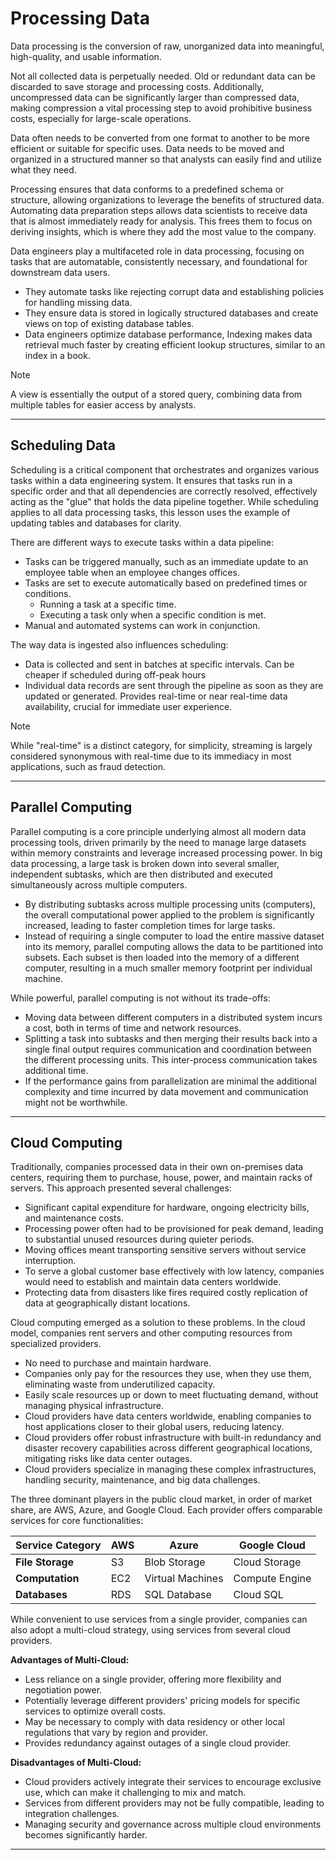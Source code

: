 # Processing Data

Data processing is the conversion of raw, unorganized data into meaningful, high-quality, and usable information. 

Not all collected data is perpetually needed. Old or redundant data can be discarded to save storage and processing costs. Additionally, uncompressed data can be significantly larger than compressed data, making compression a vital processing step to avoid prohibitive business costs, especially for large-scale operations. 

Data often needs to be converted from one format to another to be more efficient or suitable for specific uses. Data needs to be moved and organized in a structured manner so that analysts can easily find and utilize what they need.

Processing ensures that data conforms to a predefined schema or structure, allowing organizations to leverage the benefits of structured data. Automating data preparation steps allows data scientists to receive data that is almost immediately ready for analysis. This frees them to focus on deriving insights, which is where they add the most value to the company.

Data engineers play a multifaceted role in data processing, focusing on tasks that are automatable, consistently necessary, and foundational for downstream data users.

-  They automate tasks like rejecting corrupt data and establishing policies for handling missing data.
- They ensure data is stored in logically structured databases and create views on top of existing database tables. 
- Data engineers optimize database performance, Indexing makes data retrieval much faster by creating efficient lookup structures, similar to an index in a book.

>[!NOTE]
>A view is essentially the output of a stored query, combining data from multiple tables for easier access by analysts.

---
## Scheduling Data

Scheduling is a critical component that orchestrates and organizes various tasks within a data engineering system. It ensures that tasks run in a specific order and that all dependencies are correctly resolved, effectively acting as the "glue" that holds the data pipeline together. While scheduling applies to all data processing tasks, this lesson uses the example of updating tables and databases for clarity.

There are different ways to execute tasks within a data pipeline:

- Tasks can be triggered manually, such as an immediate update to an employee table when an employee changes offices.
- Tasks are set to execute automatically based on predefined times or conditions.
	- Running a task at a specific time.
    * Executing a task only when a specific condition is met.
- Manual and automated systems can work in conjunction.

The way data is ingested also influences scheduling:

- Data is collected and sent in batches at specific intervals. Can be cheaper if scheduled during off-peak hours
- Individual data records are sent through the pipeline as soon as they are updated or generated. Provides real-time or near real-time data availability, crucial for immediate user experience.

>[!NOTE]
>While "real-time" is a distinct category, for simplicity, streaming is largely considered synonymous with real-time due to its immediacy in most applications, such as fraud detection.

---
## Parallel Computing

Parallel computing is a core principle underlying almost all modern data processing tools, driven primarily by the need to manage large datasets within memory constraints and leverage increased processing power. In big data processing, a large task is broken down into several smaller, independent subtasks, which are then distributed and executed simultaneously across multiple computers.

- By distributing subtasks across multiple processing units (computers), the overall computational power applied to the problem is significantly increased, leading to faster completion times for large tasks.
- Instead of requiring a single computer to load the entire massive dataset into its memory, parallel computing allows the data to be partitioned into subsets. Each subset is then loaded into the memory of a different computer, resulting in a much smaller memory footprint per individual machine.

While powerful, parallel computing is not without its trade-offs:

- Moving data between different computers in a distributed system incurs a cost, both in terms of time and network resources.
- Splitting a task into subtasks and then merging their results back into a single final output requires communication and coordination between the different processing units. This inter-process communication takes additional time.
- If the performance gains from parallelization are minimal the additional complexity and time incurred by data movement and communication might not be worthwhile.
---
## Cloud Computing

Traditionally, companies processed data in their own on-premises data centers, requiring them to purchase, house, power, and maintain racks of servers. This approach presented several challenges:

- Significant capital expenditure for hardware, ongoing electricity bills, and maintenance costs.
- Processing power often had to be provisioned for peak demand, leading to substantial unused resources during quieter periods.
- Moving offices meant transporting sensitive servers without service interruption.
- To serve a global customer base effectively with low latency, companies would need to establish and maintain data centers worldwide.
- Protecting data from disasters like fires required costly replication of data at geographically distant locations.
    
Cloud computing emerged as a solution to these problems. In the cloud model, companies rent servers and other computing resources from specialized providers.

- No need to purchase and maintain hardware.
- Companies only pay for the resources they use, when they use them, eliminating waste from underutilized capacity. 
- Easily scale resources up or down to meet fluctuating demand, without managing physical infrastructure.
- Cloud providers have data centers worldwide, enabling companies to host applications closer to their global users, reducing latency.
- Cloud providers offer robust infrastructure with built-in redundancy and disaster recovery capabilities across different geographical locations, mitigating risks like data center outages.
- Cloud providers specialize in managing these complex infrastructures, handling security, maintenance, and big data challenges.

The three dominant players in the public cloud market, in order of market share, are AWS, Azure, and Google Cloud. Each provider offers comparable services for core functionalities:

| Service Category | AWS | Azure            | Google Cloud   |
| ---------------- | --- | ---------------- | -------------- |
| **File Storage** | S3  | Blob Storage     | Cloud Storage  |
| **Computation**  | EC2 | Virtual Machines | Compute Engine |
| **Databases**    | RDS | SQL Database     | Cloud SQL      |

While convenient to use services from a single provider, companies can also adopt a multi-cloud strategy, using services from several cloud providers.

**Advantages of Multi-Cloud:**
- Less reliance on a single provider, offering more flexibility and negotiation power.
- Potentially leverage different providers' pricing models for specific services to optimize overall costs.
- May be necessary to comply with data residency or other local regulations that vary by region and provider.
- Provides redundancy against outages of a single cloud provider.

**Disadvantages of Multi-Cloud:**
- Cloud providers actively integrate their services to encourage exclusive use, which can make it challenging to mix and match.
- Services from different providers may not be fully compatible, leading to integration challenges.
- Managing security and governance across multiple cloud environments becomes significantly harder.

----